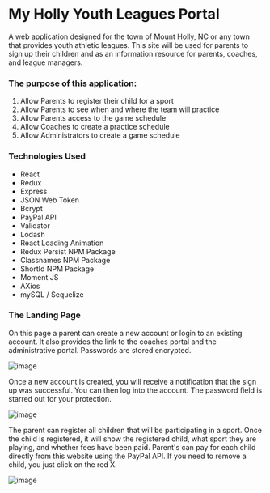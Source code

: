 # My Holly Youth Leagues Portal
A web application designed for the town of Mount Holly, NC or any town that provides youth athletic leagues. This site will be used for parents to sign up their children and as an information resource for parents, coaches, and league managers.

### The purpose of this application: 
1. Allow Parents to register their child for a sport
2. Allow Parents to see when and where the team will practice
3. Allow Parents access to the game schedule
4. Allow Coaches to create a practice schedule
5. Allow Administrators to create a game schedule

### Technologies Used
* React
* Redux
* Express
* JSON Web Token
* Bcrypt
* PayPal API
* Validator
* Lodash
* React Loading Animation
* Redux Persist NPM Package
* Classnames NPM Package
* ShortId NPM Package
* Moment JS
* AXios
* mySQL / Sequelize

### The Landing Page

On this page a parent can create a new account or login to an existing account. It also provides the link to the coaches portal and the administrative portal. Passwords are stored encrypted.

![image](https://user-images.githubusercontent.com/32331741/40692174-3887b096-637e-11e8-9187-dec850d21fe5.png)

Once a new account is created, you will receive a notification that the sign up was successful.  You can then log into the account. The password field is starred out for your protection. 

![image](https://user-images.githubusercontent.com/32331741/40691825-26233256-637c-11e8-9741-cd450dc237ac.png)

The parent can register all children that will be participating in a sport. Once the child is registered, it will show the registered child, what sport they are playing, and whether fees have been paid.  Parent's can pay for each child directly from this website using the PayPal API.  If you need to remove a child, you just click on the red X. 

![image](https://user-images.githubusercontent.com/32331741/40692094-bfe7bbe0-637d-11e8-9489-ddedd7120703.png)







